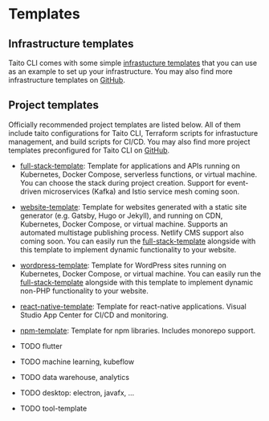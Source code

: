 # Templates

## Infrastructure templates

Taito CLI comes with some simple [infrastucture templates](https://github.com/TaitoUnited/taito-cli/tree/master/examples/zones/README.md) that you can use as an example to set up your infrastructure. You may also find more infrastructure templates on [GitHub](TODO).

## Project templates

Officially recommended project templates are listed below. All of them include taito configurations for Taito CLI, Terraform scripts for infrastucture management, and build scripts for CI/CD. You may also find more project templates preconfigured for Taito CLI on [GitHub](https://github.com/search?q=topic%3Ataito-template&type=Repositories).

* [full-stack-template](https://github.com/TaitoUnited/server-template): Template for applications and APIs running on Kubernetes, Docker Compose, serverless functions, or virtual machine. You can choose the stack during project creation. Support for event-driven microservices (Kafka) and Istio service mesh coming soon.

* [website-template](https://github.com/TaitoUnited/website-template): Template for websites generated with a static site generator (e.g. Gatsby, Hugo or Jekyll), and running on CDN, Kubernetes, Docker Compose, or virtual machine. Supports an automated multistage publishing process. Netlify CMS support also coming soon. You can easily run the [full-stack-template](https://github.com/TaitoUnited/server-template) alongside with this template to implement dynamic functionality to your website.

* [wordpress-template](https://github.com/TaitoUnited/wordpress-template): Template for WordPress sites running on Kubernetes, Docker Compose, or virtual machine. You can easily run the [full-stack-template](https://github.com/TaitoUnited/server-template) alongside with this template to implement dynamic non-PHP functionality to your website.

* [react-native-template](https://github.com/TaitoUnited/react-native-template): Template for react-native applications. Visual Studio App Center for CI/CD and monitoring.

* [npm-template](https://github.com/TaitoUnited/npm-template): Template for npm libraries. Includes monorepo support.

* TODO flutter

* TODO machine learning, kubeflow

* TODO data warehouse, analytics

* TODO desktop: electron, javafx, ...

* TODO tool-template
